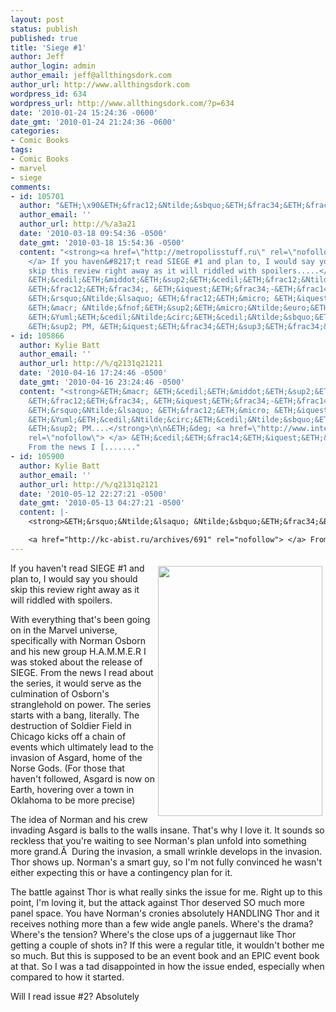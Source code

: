```yaml
---
layout: post
status: publish
published: true
title: 'Siege #1'
author: Jeff
author_login: admin
author_email: jeff@allthingsdork.com
author_url: http://www.allthingsdork.com
wordpress_id: 634
wordpress_url: http://www.allthingsdork.com/?p=634
date: '2010-01-24 15:24:36 -0600'
date_gmt: '2010-01-24 21:24:36 -0600'
categories:
- Comic Books
tags:
- Comic Books
- marvel
- siege
comments:
- id: 105701
  author: "&ETH;\x90&ETH;&frac12;&Ntilde;&sbquo;&ETH;&frac34;&ETH;&frac12; &ETH;&Yuml;&ETH;&deg;&ETH;&sup2;&ETH;&raquo;&ETH;&frac34;&ETH;&sup2;&ETH;&cedil;&Ntilde;&Dagger;"
  author_email: ''
  author_url: http://%/a3a21
  date: '2010-03-18 09:54:36 -0500'
  date_gmt: '2010-03-18 15:54:36 -0500'
  content: "<strong><a href=\"http://metropolisstuff.ru\" rel=\"nofollow\">
    </a> If you haven&#8217;t read SIEGE #1 and plan to, I would say you should
    skip this review right away as it will riddled with spoilers.....</strong>\n\n&ETH;&macr;
    &ETH;&cedil;&ETH;&middot;&ETH;&sup2;&ETH;&cedil;&ETH;&frac12;&Ntilde;\x8F&Ntilde;Ž&Ntilde;\x81&Ntilde;&OElig;,
    &ETH;&frac12;&ETH;&frac34;, &ETH;&iquest;&ETH;&frac34;-&ETH;&frac14;&ETH;&frac34;&ETH;&micro;&ETH;&frac14;&Ntilde;&fnof;,
    &ETH;&rsquo;&Ntilde;&lsaquo; &ETH;&frac12;&ETH;&micro; &ETH;&iquest;&Ntilde;&euro;&ETH;&deg;&ETH;&sup2;&Ntilde;&lsaquo;.
    &ETH;&macr; &Ntilde;&fnof;&ETH;&sup2;&ETH;&micro;&Ntilde;&euro;&ETH;&micro;&ETH;&frac12;.
    &ETH;&Yuml;&ETH;&cedil;&Ntilde;&circ;&ETH;&cedil;&Ntilde;&sbquo;&ETH;&micro; &ETH;&frac14;&ETH;&frac12;&ETH;&micro;
    &ETH;&sup2; PM, &ETH;&iquest;&ETH;&frac34;&ETH;&sup3;&ETH;&frac34;&ETH;&sup2;&ETH;&frac34;&Ntilde;&euro;&ETH;&cedil;&ETH;&frac14;...."
- id: 105866
  author: Kylie Batt
  author_email: ''
  author_url: http://%/q2131q21211
  date: '2010-04-16 17:24:46 -0500'
  date_gmt: '2010-04-16 23:24:46 -0500'
  content: "<strong>&ETH;&macr; &ETH;&cedil;&ETH;&middot;&ETH;&sup2;&ETH;&cedil;&ETH;&frac12;&Ntilde;\x8F&Ntilde;Ž&Ntilde;\x81&Ntilde;&OElig;,
    &ETH;&frac12;&ETH;&frac34;, &ETH;&iquest;&ETH;&frac34;-&ETH;&frac14;&ETH;&frac34;&ETH;&micro;&ETH;&frac14;&Ntilde;&fnof;,
    &ETH;&rsquo;&Ntilde;&lsaquo; &ETH;&frac12;&ETH;&micro; &ETH;&iquest;&Ntilde;&euro;&ETH;&deg;&ETH;&sup2;&Ntilde;&lsaquo;.
    &ETH;&Yuml;&ETH;&cedil;&Ntilde;&circ;&ETH;&cedil;&Ntilde;&sbquo;&ETH;&micro; &ETH;&frac14;&ETH;&frac12;&ETH;&micro;
    &ETH;&sup2; PM....</strong>\n\n&ETH;&deg; <a href=\"http://www.intermost.ru/contents/198/\"
    rel=\"nofollow\"> </a> &ETH;&cedil;&ETH;&frac14;&ETH;&iquest;&ETH;&frac34;&Ntilde;&euro;&Ntilde;&sbquo;
    From the news I [......."
- id: 105900
  author: Kylie Batt
  author_email: ''
  author_url: http://%/q2131q2121
  date: '2010-05-12 22:27:21 -0500'
  date_gmt: '2010-05-13 04:27:21 -0500'
  content: |-
    <strong>&ETH;&rsquo;&Ntilde;&lsaquo; &Ntilde;&sbquo;&ETH;&frac34;&ETH;&iquest;&ETH;&cedil;&ETH;&ordm; &Ntilde;&Dagger;&ETH;&cedil;&Ntilde;&sbquo;&ETH;&deg;&ETH;&raquo;&ETH;&cedil;?...</strong>

    <a href="http://kc-abist.ru/archives/691" rel="nofollow"> </a> From the news I [.......
---
```

<p><img style="margin: 5px; float: right; height:400px; width:263px;" src="http://www.allthingsdork.com/images/siege1.jpg" alt="" />If you haven't read SIEGE #1 and plan to, I would say you should skip this review right away as it will riddled with spoilers.</p>
<p>With everything that's been going on in the Marvel universe, specifically with Norman Osborn and his new group H.A.M.M.E.R I was stoked about the release of SIEGE. From the news I read about the series, it would serve as the culmination of Osborn's stranglehold on power. The series starts with a bang, literally. The destruction of Soldier Field in Chicago kicks off a chain of events which ultimately lead to the invasion of Asgard, home of the Norse Gods. (For those that haven't followed, Asgard is now on Earth, hovering over a town in Oklahoma to be more precise)</p>
<p>The idea of Norman and his crew invading Asgard is balls to the walls insane. That's why I love it. It sounds so reckless that you're waiting to see Norman's plan unfold into something more grand.&Acirc;&nbsp; During the invasion, a small wrinkle develops in the invasion. Thor shows up. Norman's a smart guy, so I'm not fully convinced he wasn't either expecting this or have a contingency plan for it.</p>
<p>The battle against Thor is what really sinks the issue for me. Right up to this point, I'm loving it, but the attack against Thor deserved SO much more panel space. You have Norman's cronies absolutely HANDLING Thor and it receives nothing more than a few wide angle panels. Where's the drama? Where's the tension? Where's the close ups of a juggernaut like Thor getting a couple of shots in? If this were a regular title, it wouldn't bother me so much. But this is supposed to be an event book and an EPIC event book at that. So I was a tad disappointed in how the issue ended, especially when compared to how it started.</p>
<p>Will I read issue #2? Absolutely</p>
